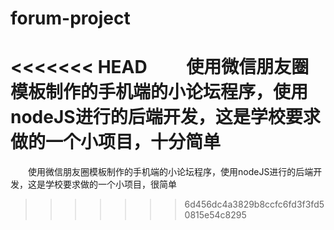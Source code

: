 # forum-project

<<<<<<< HEAD
&emsp;&emsp;使用微信朋友圈模板制作的手机端的小论坛程序，使用nodeJS进行的后端开发，这是学校要求做的一个小项目，十分简单
=======
&emsp;&emsp;使用微信朋友圈模板制作的手机端的小论坛程序，使用nodeJS进行的后端开发，这是学校要求做的一个小项目，很简单
>>>>>>> 6d456dc4a3829b8ccfc6fd3f3fd50815e54c8295
